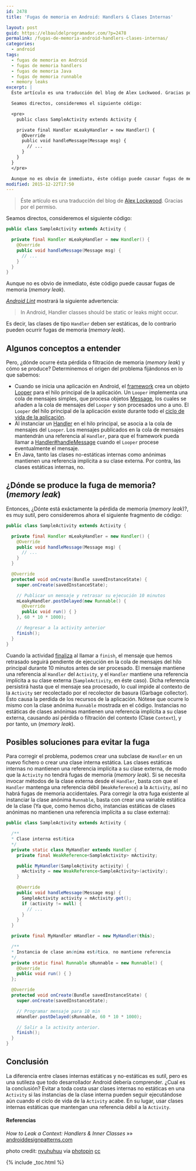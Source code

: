 ```yaml
---
id: 2478
title: 'Fugas de memoria en Android: Handlers & Clases Internas'

layout: post
guid: https://elbauldelprogramador.com/?p=2478
permalink: /fugas-de-memoria-android-handlers-clases-internas/
categories:
  - android
tags:
  - fugas de memoria en Android
  - fugas de memoria handlers
  - fugas de memoria Java
  - fugas de memoria runnable
  - memory leaks
excerpt: |
  Éste artículo es una traducción del blog de Alex Lockwood. Gracias por el permiso.

  Seamos directos, consideremos el siguiente código:

  <pre>
    public class SampleActivity extends Activity {

    private final Handler mLeakyHandler = new Handler() {
      @Override
      public void handleMessage(Message msg) {
        // ...
      }
    }
  }
  </pre>

  Aunque no es obvio de inmediato, éste código puede causar fugas de memoria (*memory leak*).
modified: 2015-12-22T17:50
---
```

> Éste artículo es una traducción del blog de [Alex Lockwood][1]. Gracias por el permiso.

Seamos directos, consideremos el siguiente código:

```java
public class SampleActivity extends Activity {

  private final Handler mLeakyHandler = new Handler() {
    @Override
    public void handleMessage(Message msg) {
      // ...
    }
  }
}

```

Aunque no es obvio de inmediato, éste código puede causar fugas de memoria (*memory leak*).

<!--ad-->

[*Android Lint*][2] mostrará la siguiente advertencia:

> In Android, Handler classes should be static or leaks might occur.

Es decir, las clases de tipo `Handler` deben ser estáticas, de lo contrario pueden ocurrir fugas de memoria (*memory leak*).

## Algunos conceptos a entender

Pero, ¿dónde ocurre ésta pérdida o filtración de memoria (*memory leak*) y cómo se produce? Determinemos el origen del problema fijándonos en lo que sabemos:

  * Cuando se inicia una aplicación en Android, el [framework][3] crea un objeto [Looper][4] para el hilo principal de la aplicación. Un `Looper` implementa una cola de mensajes simples, que procesa objetos [Message][5], los cuales se añaden a la cola de mensajes del `Looper` y son procesados uno a uno. El `Looper` del hilo principal de la aplicación existe durante todo el [ciclo de vida de la aplicación][6].
  * Al instanciar un [Handler][7] en el hilo principal, se asocia a la cola de mensajes del `Looper`. Los mensajes publicados en la cola de mensajes mantendrán una referencia al `Handler`, para que el framework pueda llamar a [Handler#handleMessage][8] cuando el `Looper` procese eventualmente el mensaje.
  * En Java, tanto las clases no-estáticas internas como anónimas mantienen una referencia implícita a su clase externa. Por contra, las clases estáticas internas, no.

## ¿Dónde se produce la fuga de memoria? (*memory leak*)

Entonces, ¿Dónte está exáctamente la pérdida de memoria (*memory leak*)?, es muy sutil, pero consideremos ahora el siguiente fragmento de código:

```java
public class SampleActivity extends Activity {

  private final Handler mLeakyHandler = new Handler() {
    @Override
    public void handleMessage(Message msg) {
      // ...
    }
  }

  @Override
  protected void onCreate(Bundle savedInstanceState) {
    super.onCreate(savedInstanceState);

    // Publicar un mensaje y retrasar su ejecución 10 minutos
    mLeakyHandler.postDelayed(new Runnable() {
      @Override
      public void run() { }
    }, 60 * 10 * 1000);

    // Regresar a la activity anterior
    finish();
  }
}

```

Cuando la actividad [finaliza][9] al llamar a `finish`, el mensaje que hemos retrasado seguirá pendiente de ejecución en la cola de mensajes del hilo principal durante 10 minutos antes de ser procesado. El mensaje mantiene una referencia al `Handler` del `Activity`, y el `Handler` mantiene una referencia implícita a su clase externa (`SampleActivity`, en éste caso). Dicha referencia persistirá hasta que el mensaje sea procesado, lo cual impide al contexto de la `Activity` ser recolectado por el recolector de basura (Garbage collector). Ésto causa la perdida de los recursos de la aplicación. Nótese que ocurre lo mismo con la clase anónima `Runnable` mostrada en el código. Instancias no estáticas de clases anónimas mantienen una referencia implícita a su clase externa, causando así pérdida o filtración del contexto (Clase `Context`), y por tanto, un (*memory leak*).

## Posibles soluciones para evitar la fuga

Para corregir el problema, podemos crear una subclase de `Handler` en un nuevo fichero o crear una clase interna estática. Las clases estáticas internas no mantienen una referencia implícita a su clase externa, de modo que la `Activity` no tendrá fugas de memoria (*memory leak*). Si se necesita invocar métodos de la clase externa desde el `Handler`, basta con que el `Handler` mantenga una referencia débil (`WeakReference`) a la `Activity`, así no habrá fugas de memoria accidentales. Para corregir la otra fuga existente al instanciar la clase anónima `Runnable`, basta con crear una variable estática de la clase (Ya que, como hemos dicho, instancias estáticas de clases anónimas no mantienen una referencia implícita a su clase externa):

```java
public class SampleActivity extends Activity {

  /**
  * Clase interna estática
  */
  private static class MyHandler extends Handler {
    private final WeakReference<SampleActivity> mActivity;

    public MyHandler(SampleActivity activity) {
      mActivity = new WeakReference<SampleActivity>(activity);
    }

    @Override
    public void handleMessage(Message msg) {
      SampleActivity activity = mActivity.get();
      if (activity != null) {
        // ...
      }
    }
  }

  private final MyHandler mHandler = new MyHandler(this);

  /**
  * Instancia de clase anónima estática, no mantiene referencia
  */
  private static final Runnable sRunnable = new Runnable() {
    @Override
    public void run() { }
  };

  @Override
  protected void onCreate(Bundle savedInstanceState) {
    super.onCreate(savedInstanceState);

    // Programar mensaje para 10 min
    mHandler.postDelayed(sRunnable, 60 * 10 * 1000);

    // Salir a la activity anterior.
    finish();
  }
}

```

## Conclusión

La diferencia entre clases internas estáticas y no-estáticas es sutil, pero es una sutileza que todo desarrollador Android debería comprender. ¿Cual es la conclusión? Evitar a toda costa usar clases internas no estáticas en una `Activity` si las instancias de la clase interna pueden seguir ejecutándose aún cuando el ciclo de vida de la `Activity` acabe. En su lugar, usar clases internas estáticas que mantengan una referencia débil a la `Activity`.

#### Referencias

*How to Leak a Context: Handlers & Inner Classes* »» <a href="http://www.androiddesignpatterns.com/2013/01/inner-class-handler-memory-leak.html" target="_blank">androiddesignpatterns.com</a>

photo credit: [nyuhuhuu][10] via [photopin][11] [cc][12]



 [1]: http://www.androiddesignpatterns.com "Blog de Alex"
 [2]: https://elbauldelprogramador.com/eliminar-recursos-sin-usar-en-android/ "Eliminar recursos sin usar en Android"
 [3]: https://elbauldelprogramador.com/los-10-mejores-frameworks-gratis-de-aplicaciones-web/ "11 Framewors web gratuitos"
 [4]: http://developer.android.com/reference/android/os/Looper.html
 [5]: http://developer.android.com/reference/android/os/Message.html
 [6]: https://elbauldelprogramador.com/fundamentos-programacion-android-ciclo/ "Programación Android - Ciclo de vida de las Activities"
 [7]: http://developer.android.com/reference/android/os/Handler.html
 [8]: http://developer.android.com/reference/android/os/Handler.html#handleMessage(android.os.Message)
 [9]: https://elbauldelprogramador.com/eliminar-la-pila-de-actividades-back-stack-en-android/ "Finalizar actividades en Android"
 [10]: https://www.flickr.com/photos/nyuhuhuu/4653088356/
 [11]: http://photopin.com
 [12]: http://creativecommons.org/licenses/by/2.0/

{% include _toc.html %}
